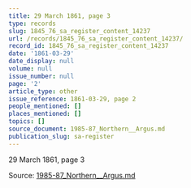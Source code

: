 ```yaml
---
title: 29 March 1861, page 3
type: records
slug: 1845_76_sa_register_content_14237
url: /records/1845_76_sa_register_content_14237/
record_id: 1845_76_sa_register_content_14237
date: '1861-03-29'
date_display: null
volume: null
issue_number: null
page: '2'
article_type: other
issue_reference: 1861-03-29, page 2
people_mentioned: []
places_mentioned: []
topics: []
source_document: 1985-87_Northern__Argus.md
publication_slug: sa-register
---
```


29 March 1861, page 3

Source: [1985-87_Northern__Argus.md](/downloads/markdown/1985-87_Northern__Argus.md)
